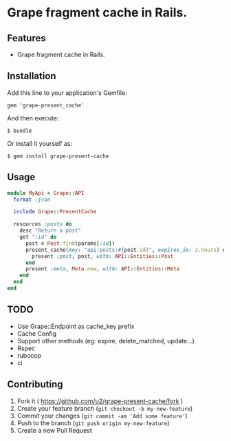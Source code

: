 # Grape fragment cache in Rails.

## Features

- Grape fragment cache in Rails.

## Installation

Add this line to your application's Gemfile:

    gem 'grape-present_cache'

And then execute:

    $ bundle

Or install it yourself as:

    $ gem install grape-present-cache

## Usage

```ruby
module MyApi < Grape::API
  format :json

  include Grape::PresentCache

  resources :posts do
    desc "Return a post"
    get ":id" do
      post = Post.find(params[:id])
      present_cache(key: "api:posts:#{post.id}", expires_in: 2.hours) do
        present :post, post, with: API::Entities::Post
      end
      present :meta, Meta.new, with: API::Entities::Meta
    end
  end
end
```

## TODO

- Use Grape::Endpoint as cache_key prefix
- Cache Config
- Support other methods.(eg: expire, delete_matched, update...)
- Rspec
- rubocop
- ci

## Contributing

1. Fork it ( https://github.com/u2/grape-present-cache/fork )
2. Create your feature branch (`git checkout -b my-new-feature`)
3. Commit your changes (`git commit -am 'Add some feature'`)
4. Push to the branch (`git push origin my-new-feature`)
5. Create a new Pull Request
